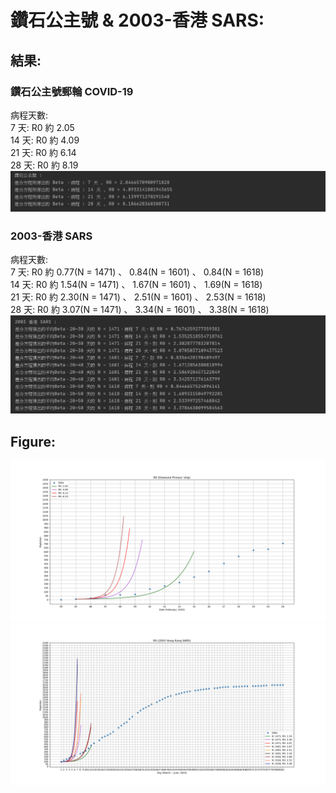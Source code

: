 # 鑽石公主號 & 2003-香港 SARS:
## 結果:
### 鑽石公主號郵輪 COVID-19
病程天數:  
7 天: R0 約 2.05  
14 天: R0 約 4.09  
21 天: R0 約 6.14  
28 天: R0 約 8.19  
![image](https://github.com/Mephisto-000/SCU_Math_project/blob/master/Diamond_2003SARS/result/D_codeResult.PNG)
### 2003-香港 SARS
病程天數:  
7 天: R0 約 0.77(N = 1471) 、 0.84(N = 1601) 、 0.84(N = 1618)  
14 天: R0 約 1.54(N = 1471) 、 1.67(N = 1601) 、 1.69(N = 1618)  
21 天: R0 約 2.30(N = 1471) 、 2.51(N = 1601) 、 2.53(N = 1618)  
28 天: R0 約 3.07(N = 1471) 、 3.34(N = 1601) 、 3.38(N = 1618)  
![image](https://github.com/Mephisto-000/SCU_Math_project/blob/master/Diamond_2003SARS/result/HK_codeResult.PNG)
## Figure:
![image](https://github.com/Mephisto-000/SCU_Math_project/blob/master/Diamond_2003SARS/Data_plot/D_R0.png)
![image](https://github.com/Mephisto-000/SCU_Math_project/blob/master/Diamond_2003SARS/Data_plot/HK_R0.png)
